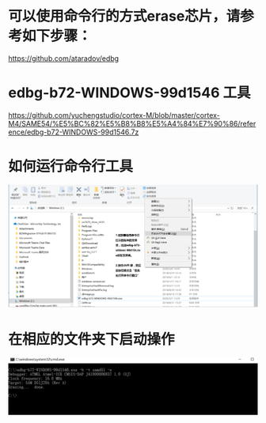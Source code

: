 # 可以使用命令行的方式erase芯片，请参考如下步骤：
https://github.com/ataradov/edbg

# edbg-b72-WINDOWS-99d1546 工具
https://github.com/yuchengstudio/cortex-M/blob/master/cortex-M4/SAME54/%E5%BC%82%E5%B8%B8%E5%A4%84%E7%90%86/reference/edbg-b72-WINDOWS-99d1546.7z

# 如何运行命令行工具
![image](https://github.com/yuchengstudio/cortex-M/blob/master/cortex-M4/SAME54/%E5%BC%82%E5%B8%B8%E5%A4%84%E7%90%86/reference/how%20to%20run%20the%20command%20line.PNG)

# 在相应的文件夹下启动操作
![image](https://github.com/yuchengstudio/cortex-M/blob/master/cortex-M4/SAME54/%E5%BC%82%E5%B8%B8%E5%A4%84%E7%90%86/reference/how%20to%20run%20the%20command%20line_2.PNG)
